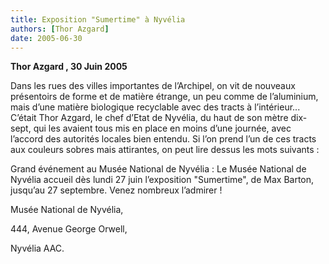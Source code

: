 ```yaml
---
title: Exposition "Sumertime" à Nyvélia
authors: [Thor Azgard]
date: 2005-06-30
---
```


**Thor Azgard , 30 Juin 2005**

Dans les rues des villes importantes de l’Archipel, on vit de nouveaux présentoirs de forme et de matière étrange, un peu comme de l’aluminium, mais d’une matière biologique recyclable avec des tracts à l’intérieur... C’était Thor Azgard, le chef d’Etat de Nyvélia, du haut de son mètre dix-sept, qui les avaient tous mis en place en moins d’une journée, avec l’accord des autorités locales bien entendu. Si l’on prend l’un de ces tracts aux couleurs sobres mais attirantes, on peut lire dessus les mots suivants :

Grand événement au Musée National de Nyvélia : Le Musée National de Nyvélia accueil dès lundi 27 juin l’exposition "Sumertime", de Max Barton, jusqu’au 27 septembre. Venez nombreux l’admirer !

Musée National de Nyvélia,

444, Avenue George Orwell,

Nyvélia AAC.